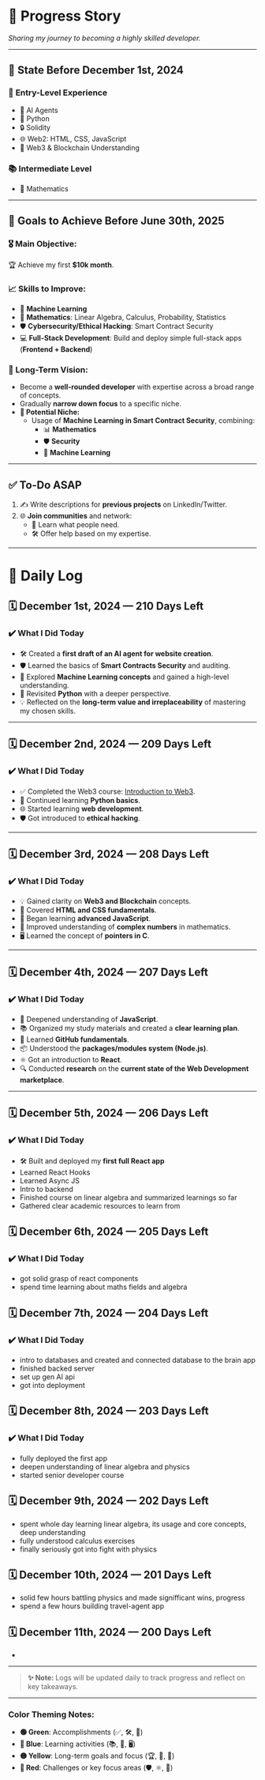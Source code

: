 # 🌱 **Progress Story**
*Sharing my journey to becoming a highly skilled developer.*

---

## 🌟 **State Before December 1st, 2024**
### 🔰 **Entry-Level Experience**
- 🤖 AI Agents
- 🐍 Python
- 🔒 Solidity
- 🌐 Web2: HTML, CSS, JavaScript
- 🚀 Web3 & Blockchain Understanding

### 📚 **Intermediate Level**
- 🔢 Mathematics

---

## 🎯 **Goals to Achieve Before June 30th, 2025**
### **🎖 Main Objective:**  
🏆 Achieve my first **$10k month**.  

### **📈 Skills to Improve:**
- 🤖 **Machine Learning**
- 🔢 **Mathematics**: Linear Algebra, Calculus, Probability, Statistics
- 🛡 **Cybersecurity/Ethical Hacking**: Smart Contract Security
- 💻 **Full-Stack Development**: Build and deploy simple full-stack apps (**Frontend + Backend**)

### **🌌 Long-Term Vision:**
- Become a **well-rounded developer** with expertise across a broad range of concepts.  
- Gradually **narrow down focus** to a specific niche.  
- **🔮 Potential Niche:**  
  - Usage of **Machine Learning in Smart Contract Security**, combining:  
    - 📊 **Mathematics**  
    - 🛡 **Security**  
    - 🤖 **Machine Learning**

---

## ✅ **To-Do ASAP**
1. ✍️ Write descriptions for **previous projects** on LinkedIn/Twitter.  
2. 🌐 **Join communities** and network:  
   - 🤝 Learn what people need.  
   - 🛠 Offer help based on my expertise.

---

# 📅 **Daily Log**

## 🗓 **December 1st, 2024 — 210 Days Left**
### **✔️ What I Did Today**
- 🛠 Created a **first draft of an AI agent for website creation**.  
- 🛡 Learned the basics of **Smart Contracts Security** and auditing.  
- 🤖 Explored **Machine Learning concepts** and gained a high-level understanding.  
- 🐍 Revisited **Python** with a deeper perspective.  
- 💡 Reflected on the **long-term value and irreplaceability** of mastering my chosen skills.

---

## 🗓 **December 2nd, 2024 — 209 Days Left**
### **✔️ What I Did Today**
- ✅ Completed the Web3 course: [Introduction to Web3](https://academy.zerotomastery.io/courses/introduction-to-web3).  
- 🐍 Continued learning **Python basics**.  
- 🌐 Started learning **web development**.  
- 🛡 Got introduced to **ethical hacking**.

---

## 🗓 **December 3rd, 2024 — 208 Days Left**
### **✔️ What I Did Today**
- 💡 Gained clarity on **Web3 and Blockchain** concepts.  
- 🎨 Covered **HTML and CSS fundamentals**.  
- 🚀 Began learning **advanced JavaScript**.  
- 🔢 Improved understanding of **complex numbers** in mathematics.  
- 🖥 Learned the concept of **pointers in C**.

---

## 🗓 **December 4th, 2024 — 207 Days Left**
### **✔️ What I Did Today**
- 🤔 Deepened understanding of **JavaScript**.  
- 📚 Organized my study materials and created a **clear learning plan**.  
- 🔗 Learned **GitHub fundamentals**.  
- 📦 Understood the **packages/modules system (Node.js)**.  
- ⚛️ Got an introduction to **React**.  
- 🔍 Conducted **research** on the **current state of the Web Development marketplace**.

---

## 🗓 **December 5th, 2024 — 206 Days Left**
### **✔️ What I Did Today**
- 🛠 Built and deployed my **first full React app**
- Learned React Hooks
- Learned Async JS
- Intro to backend 
- Finished course on linear algebra and summarized learnings so far
- Gathered clear academic resources to learn from
  
## 🗓 **December 6th, 2024 — 205 Days Left**
### **✔️ What I Did Today**
- got solid grasp of react components
- spend time learning about maths fields and algebra
 
## 🗓 **December 7th, 2024 — 204 Days Left**
### **✔️ What I Did Today**
- intro to databases and created and connected database to the brain app
- finished backed server
- set up gen AI api
- got into deployment

## 🗓 **December 8th, 2024 — 203 Days Left**
### **✔️ What I Did Today**
- fully deployed the first app
- deepen understanding of linear algebra and physics
- started senior developer course

## 🗓 **December 9th, 2024 — 202 Days Left**
- spent whole day learning linear algebra, its usage and core concepts, deep understanding
- fully understood calculus exercises
- finally seriously got into fight with physics

## 🗓 **December 10th, 2024 — 201 Days Left**
- solid few hours battling physics and made signifficant wins, progress
- spend a few hours building travel-agent app

## 🗓 **December 11th, 2024 — 200 Days Left**
- 

---

> **✨ Note:** Logs will be updated daily to track progress and reflect on key takeaways.

---

### **Color Theming Notes**:  
- **🟢 Green**: Accomplishments (✅, 🛠, 🤖)  
- **🔵 Blue**: Learning activities (📚, 🔢, 🖥)  
- **🟡 Yellow**: Long-term goals and focus (🏆, 🎯, 🔮)  
- **🔴 Red**: Challenges or key focus areas (🛡, ⚛️, 🐍)  

